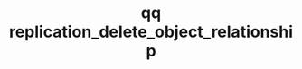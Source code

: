 ---
category: replication
command: replication_delete_object_relationship
optional_options:
- alternate: []
  help: Unique identifier of the object replication relationship
  name: --id
  required: true
permalink: /qq-cli-command-guide/replication/replication_delete_object_relationship.html
positional_options: []
sidebar: qq_cli_command_reference_sidebar
summary: This section explains how to use the <code>qq replication_delete_object_relationship</code>
  command.
synopsis: Delete the specified object replication relationship, which must not be
  running a job.
title: qq replication_delete_object_relationship
usage: qq replication_delete_object_relationship [-h] --id ID
zendesk_source: qq CLI Command Guide

---